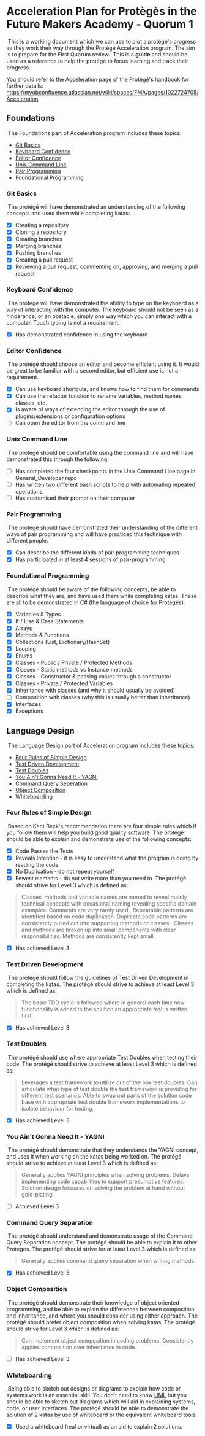 # Acceleration Plan for Protègès in the Future Makers Academy - Quorum 1
​
This is a working document which we can use to plot a protégé's progress as they work their way through the Protégé Acceleration program. The aim is to prepare for the First Quorum review.
​
This is a **guide** and should be used as a reference to help the protégé to focus learning and track their progress.

You should refer to the Acceleration page of the Protégé's handbook for further details: https://myobconfluence.atlassian.net/wiki/spaces/FMA/pages/1022724705/Acceleration
​
## Foundations
​
The Foundations part of Acceleration program includes these topics:
​
* [Git Basics](https://github.com/MYOB-Technology/General_Developer/blob/master/things-we-value/technical/programming/git-basics.md)
* [Keyboard Confidence](https://github.com/MYOB-Technology/General_Developer/blob/master/things-we-value/technical/programming/keyboard-confidence.md)
* [Editor Confidence](https://github.com/MYOB-Technology/General_Developer/blob/master/things-we-value/technical/programming/editor-confidence.md)
* [Unix Command Line](https://github.com/MYOB-Technology/General_Developer/blob/master/things-we-value/technical/programming/unix-command-line.md)
* [Pair Programming](https://github.com/MYOB-Technology/General_Developer/blob/master/things-we-value/general/collaboration/pair-programming.md)
* [Foundational Programming](https://github.com/MYOB-Technology/General_Developer/blob/master/things-we-value/technical/programming/foundational-programming.md)
​
### Git Basics
​
The protégé will have demonstrated an understanding of the following concepts and used them while completing katas:
​
- [x] Creating a repository
- [x] Cloning a repository
- [x] Creating branches
- [x] Merging branches
- [x] Pushing branches
- [x] Creating a pull request
- [x] Reviewing a pull request, commenting on, approving, and merging a pull request
​
### Keyboard Confidence
​
The protégé will have demonstrated the ability to type on the keyboard as a way of interacting with the computer. The keyboard should not be seen as a hinderance, or an obstacle, simply one way which you can interact with a computer. Touch typing is not a requirement.

- [x] Has demonstrated confidence in using the keyboard
​
### Editor Confidence
​
The protégé should choose an editor and become efficient using it. It would be great to be familiar with a second editor, but efficient use is not a requirement.
​
- [x] Can use keyboard shortcuts, and knows how to find them for commands
- [x] Can use the refactor function to rename variables, method names, classes, etc.
- [x] Is aware of ways of extending the editor through the use of plugins/extensions or configuration options
- [ ] Can open the editor from the command line
​
### Unix Command Line
​
The protégé should be comfortable using the command line and will have demonstrated this through the following:
​
- [ ] Has completed the four checkpoints in the Unix Command Line page in General_Developer repo
- [ ] Has written two different bash scripts to help with automating repeated operations
- [ ] Has customised their prompt on their computer
​
### Pair Programming
​
The protégé should have demonstrated their understanding of the different ways of pair programming and will have practiced this technique with different people.

- [x] Can describe the different kinds of pair programming techniques
- [x] Has participated in at least 4 sessions of pair-programming
​
### Foundational Programming
​
The protégé should be aware of the following concepts, be able to describe what they are, and have used them while completing katas. These are all to be demonstrated in C# (the language of choice for Protégés):
​
- [x] Variables & Types
- [x] If / Else & Case Statements
- [x] Arrays
- [x] Methods & Functions
- [x] Collections (List, Dictionary/HashSet)
- [x] Looping
- [x] Enums
- [x] Classes - Public / Private / Protected Methods
- [x] Classes - Static methods vs Instance methods
- [x] Classes - Constructor & passing values through a constructor
- [x] Classes - Private / Protected Variables
- [x] Inheritance with classes (and why it should usually be avoided)
- [ ] Composition with classes (why this is usually better than inheritance)
- [x] Interfaces
- [x] Exceptions
​
## Language Design
​
The Language Design part of Acceleration program includes these topics:
​
* [Four Rules of Simple Design](https://github.com/MYOB-Technology/General_Developer/blob/master/things-we-value/technical/design/four-rules-of-simple-design.md)
* [Test Driven Development](https://github.com/MYOB-Technology/General_Developer/blob/master/things-we-value/technical/testing/tdd.md)
* [Test Doubles](https://github.com/MYOB-Technology/General_Developer/blob/master/things-we-value/technical/testing/test-doubles.md)
* [You Ain't Gonna Need It - YAGNI](https://github.com/MYOB-Technology/General_Developer/blob/master/things-we-value/technical/programming/yagni.md)
* [Command Query Seperation](https://github.com/MYOB-Technology/General_Developer/blob/master/things-we-value/technical/programming/command-query-separation.md)
* [Object Composition](https://github.com/MYOB-Technology/General_Developer/blob/master/things-we-value/technical/programming/object-composition.md)
* Whiteboarding
​
### Four Rules of Simple Design
​
Based on Kent Beck's recommendation there are four simple rules which if you follow them will help you build good quality software. The protégé should be able to explain and demonstrate use of the following concepts:
​
- [x] Code Passes the Tests
- [x] Reveals Intention - it is easy to understand what the program is doing by reading the code
- [x] No Duplication - do not repeat yourself
- [x] Fewest elements - do not write more than you need to
​
The protégé should strive for Level 3 which is defined as:
​
> Classes, methods and variable names are named to reveal mainly technical concepts with occasional naming revealing specific domain examples. Comments are very rarely used.
​
> Repeatable patterns are identified based on code duplication. Duplicate code patterns are consistently pulled out into supporting methods or classes.
​
> Classes and methods are broken up into small components with clear responsibilities. Methods are consistently kept small.
​
- [x] Has achieved Level 3
​
### Test Driven Development
​
The protégé should follow the guidelines of Test Driven Development in completing the katas. The protégé should strive to achieve at least Level 3 which is defined as:
​
> The basic TDD cycle is followed where in general each time new functionality is added to the solution an appropriate test is written first.
​
- [x] Has achieved Level 3
​
### Test Doubles
​
The protégé should use where appropriate Test Doubles when testing their code. The protégé should strive to achieve at least Level 3 which is defined as:
​
> Leverages a test framework to utilize out of the box test doubles. Can articulate what type of test double the test framework is providing for different test scenarios. Able to swap out parts of the solution code base with appropriate test double framework implementations to isolate behaviour for testing.
​
- [x] Has achieved Level 3
​
### You Ain't Gonna Need It - YAGNI
​
The protégé should demonstrate that they understands the YAGNI concept, and uses it when working on the katas being worked on. The protégé should strive to achieve at least Level 3 which is defined as:
​
> Generally applies YAGNI principles when solving problems. Delays implementing code capabilities to support presumptive features. Solution design focusses on solving the problem at hand without gold-plating.
​
- [ ] Achieved Level 3
​
### Command Query Separation
​
The protégé should understand and demonstrate usage of the Command Query Separation concept. The protégé should be able to explain it to other Proteges. The protégé should strive for at least Level 3 which is defined as:
​
> Generally applies command query separation when writing methods.
​
- [x] Has achieved Level 3
​
### Object Composition
​
The protégé should demonstrate their knowledge of object oriented programming, and be able to explain the differences between composition and inheritance, and where you should consider using either approach. The protégé should prefer object composition when solving katas. The protégé should strive for Level 3 which is defined as:
​
> Can implement object composition in coding problems. Consistently applies composition over inheritance in code.
​
- [ ] Has achieved Level 3
​
### Whiteboarding
​
Being able to sketch out designs or diagrams to explain how code or systems work is an essential skill. You don't need to know [UML](https://en.wikipedia.org/wiki/Unified_Modeling_Language) but you should be able to sketch out diagrams which will aid in explaining systems, code, or user interfaces. The protégé should be able to demonstrate the solution of 2 katas by use of whiteboard or the equivalent whiteboard tools.
​
- [x] Used a whiteboard (real or virtual) as an aid to explain 2 solutions.